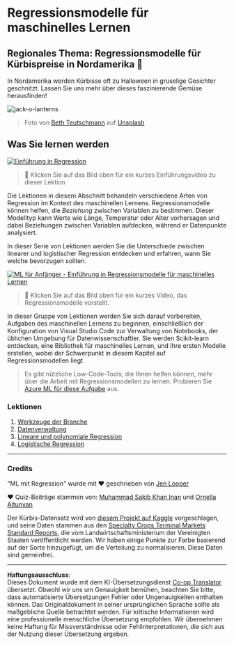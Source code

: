 <!--
CO_OP_TRANSLATOR_METADATA:
{
  "original_hash": "508582278dbb8edd2a8a80ac96ef416c",
  "translation_date": "2025-09-03T21:38:21+00:00",
  "source_file": "2-Regression/README.md",
  "language_code": "de"
}
-->
# Regressionsmodelle für maschinelles Lernen
## Regionales Thema: Regressionsmodelle für Kürbispreise in Nordamerika 🎃

In Nordamerika werden Kürbisse oft zu Halloween in gruselige Gesichter geschnitzt. Lassen Sie uns mehr über dieses faszinierende Gemüse herausfinden!

![jack-o-lanterns](../../../translated_images/jack-o-lanterns.181c661a9212457d7756f37219f660f1358af27554d856e5a991f16b4e15337c.de.jpg)
> Foto von <a href="https://unsplash.com/@teutschmann?utm_source=unsplash&utm_medium=referral&utm_content=creditCopyText">Beth Teutschmann</a> auf <a href="https://unsplash.com/s/photos/jack-o-lanterns?utm_source=unsplash&utm_medium=referral&utm_content=creditCopyText">Unsplash</a>
  
## Was Sie lernen werden

[![Einführung in Regression](https://img.youtube.com/vi/5QnJtDad4iQ/0.jpg)](https://youtu.be/5QnJtDad4iQ "Einführungsvideo zur Regression - Klicken Sie, um es anzusehen!")
> 🎥 Klicken Sie auf das Bild oben für ein kurzes Einführungsvideo zu dieser Lektion

Die Lektionen in diesem Abschnitt behandeln verschiedene Arten von Regression im Kontext des maschinellen Lernens. Regressionsmodelle können helfen, die _Beziehung_ zwischen Variablen zu bestimmen. Dieser Modelltyp kann Werte wie Länge, Temperatur oder Alter vorhersagen und dabei Beziehungen zwischen Variablen aufdecken, während er Datenpunkte analysiert.

In dieser Serie von Lektionen werden Sie die Unterschiede zwischen linearer und logistischer Regression entdecken und erfahren, wann Sie welche bevorzugen sollten.

[![ML für Anfänger - Einführung in Regressionsmodelle für maschinelles Lernen](https://img.youtube.com/vi/XA3OaoW86R8/0.jpg)](https://youtu.be/XA3OaoW86R8 "ML für Anfänger - Einführung in Regressionsmodelle für maschinelles Lernen")

> 🎥 Klicken Sie auf das Bild oben für ein kurzes Video, das Regressionsmodelle vorstellt.

In dieser Gruppe von Lektionen werden Sie sich darauf vorbereiten, Aufgaben des maschinellen Lernens zu beginnen, einschließlich der Konfiguration von Visual Studio Code zur Verwaltung von Notebooks, der üblichen Umgebung für Datenwissenschaftler. Sie werden Scikit-learn entdecken, eine Bibliothek für maschinelles Lernen, und Ihre ersten Modelle erstellen, wobei der Schwerpunkt in diesem Kapitel auf Regressionsmodellen liegt.

> Es gibt nützliche Low-Code-Tools, die Ihnen helfen können, mehr über die Arbeit mit Regressionsmodellen zu lernen. Probieren Sie [Azure ML für diese Aufgabe](https://docs.microsoft.com/learn/modules/create-regression-model-azure-machine-learning-designer/?WT.mc_id=academic-77952-leestott) aus.

### Lektionen

1. [Werkzeuge der Branche](1-Tools/README.md)
2. [Datenverwaltung](2-Data/README.md)
3. [Lineare und polynomiale Regression](3-Linear/README.md)
4. [Logistische Regression](4-Logistic/README.md)

---
### Credits

"ML mit Regression" wurde mit ♥️ geschrieben von [Jen Looper](https://twitter.com/jenlooper)

♥️ Quiz-Beiträge stammen von: [Muhammad Sakib Khan Inan](https://twitter.com/Sakibinan) und [Ornella Altunyan](https://twitter.com/ornelladotcom)

Der Kürbis-Datensatz wird von [diesem Projekt auf Kaggle](https://www.kaggle.com/usda/a-year-of-pumpkin-prices) vorgeschlagen, und seine Daten stammen aus den [Specialty Crops Terminal Markets Standard Reports](https://www.marketnews.usda.gov/mnp/fv-report-config-step1?type=termPrice), die vom Landwirtschaftsministerium der Vereinigten Staaten veröffentlicht werden. Wir haben einige Punkte zur Farbe basierend auf der Sorte hinzugefügt, um die Verteilung zu normalisieren. Diese Daten sind gemeinfrei.

---

**Haftungsausschluss**:  
Dieses Dokument wurde mit dem KI-Übersetzungsdienst [Co-op Translator](https://github.com/Azure/co-op-translator) übersetzt. Obwohl wir uns um Genauigkeit bemühen, beachten Sie bitte, dass automatisierte Übersetzungen Fehler oder Ungenauigkeiten enthalten können. Das Originaldokument in seiner ursprünglichen Sprache sollte als maßgebliche Quelle betrachtet werden. Für kritische Informationen wird eine professionelle menschliche Übersetzung empfohlen. Wir übernehmen keine Haftung für Missverständnisse oder Fehlinterpretationen, die sich aus der Nutzung dieser Übersetzung ergeben.
